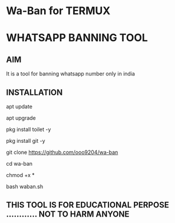 # Wa-Ban for TERMUX
# WHATSAPP BANNING TOOL
## AIM
It is a tool for banning whatsapp number only in india
## INSTALLATION

apt update

apt upgrade

pkg install toilet -y

pkg install git -y

git clone https://github.com/ooo9204/wa-ban

cd wa-ban

chmod +x *

bash waban.sh

## THIS TOOL IS FOR EDUCATIONAL PERPOSE ............ NOT TO HARM ANYONE

